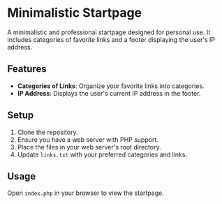 # Minimalistic Startpage

A minimalistic and professional startpage designed for personal use. It includes categories of favorite links and a footer displaying the user's IP address.

## Features

- **Categories of Links**: Organize your favorite links into categories.
- **IP Address**: Displays the user's current IP address in the footer.

## Setup

1. Clone the repository.
2. Ensure you have a web server with PHP support.
3. Place the files in your web server's root directory.
4. Update `links.txt` with your preferred categories and links.

## Usage

Open `index.php` in your browser to view the startpage.
